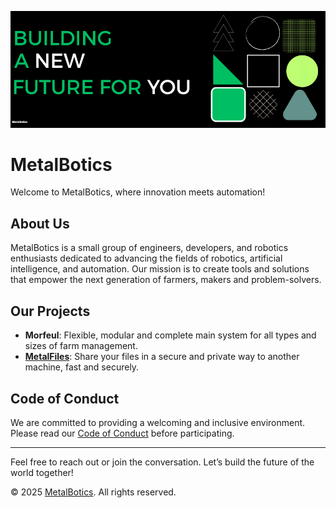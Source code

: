 
![MetalBotics Banner](./BUILDING%20A%20NEW%20WAY%20OF%20LIVING.png)

# MetalBotics 

Welcome to MetalBotics, where innovation meets automation!

## About Us

MetalBotics is a small group of engineers, developers, and robotics enthusiasts dedicated to advancing the fields of robotics, artificial intelligence, and automation. Our mission is to create tools and solutions that empower the next generation of farmers, makers and problem-solvers.

##  Our Projects

- **Morfeul**: Flexible, modular and complete main system for all types and sizes of farm management.
- **[MetalFiles](https://metalfiles.tech)**: Share your files in a secure and private way to another machine, fast and securely.

##  Code of Conduct

We are committed to providing a welcoming and inclusive environment. Please read our [Code of Conduct](https://www.metalbotics.tech/privacy) before participating.

---

Feel free to reach out or join the conversation. Let’s build the future of the world together!

© 2025 [MetalBotics](https://www.metalbotics.tech). All rights reserved.


